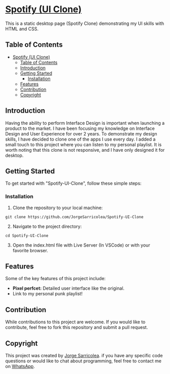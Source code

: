 # [Spotify (UI Clone)](https://spotifyuicln.netlify.app)

This is a static desktop page (Spotify Clone) demonstrating my UI skills with HTML and CSS.

## Table of Contents

- [Spotify (UI Clone)](#spotify-ui-clone)
  - [Table of Contents](#table-of-contents)
  - [Introduction](#introduction)
  - [Getting Started](#getting-started)
    - [Installation](#installation)
  - [Features](#features)
  - [Contribution](#contribution)
  - [Copyright](#copyright)

## Introduction

Having the ability to perform Interface Design is important when launching a product to the market. I have been focusing my knowledge on Interface Design and User Experience for over 2 years. To demonstrate my design skills, I have decided to clone one of the apps I use every day. I added a small touch to this project where you can listen to my personal playlist. It is worth noting that this clone is not responsive, and I have only designed it for desktop.

## Getting Started

To get started with "Spotify-UI-Clone", follow these simple steps:

### Installation

1. Clone the repository to your local machine:

```
git clone https://github.com/JorgeSarricolea/Spotify-UI-Clone
```

2. Navigate to the project directory:

```
cd Spotify-UI-Clone
```

3. Open the index.html file with Live Server (In VSCode) or with your favorite browser.

## Features

Some of the key features of this project include:

- **Pixel perfcet:** Detailed user interface like the original.
- Link to my personal punk playlist!

## Contribution

While contributions to this project are welcome. If you would like to contribute, feel free to fork this repository and submit a pull request.

## Copyright

This project was created by [Jorge Sarricolea](https://jorgesarricolea.com). if you have any specific code questions or would like to chat about programming, feel free to contact me on [WhatsApp](https://wa.me/529381095593).
